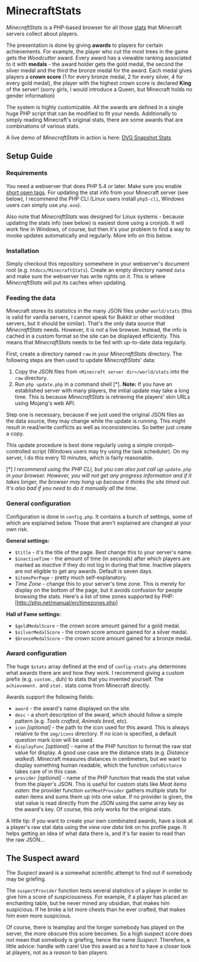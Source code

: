 # MinecraftStats

_MinecraftStats_ is a PHP-based browser for all those [stats][1] that Minecraft servers collect about players.

The presentation is done by giving __awards__ to players for certain achievements. For example, the player who cut the most trees in the game gets the _Woodcutter_ award. Every award has a viewable ranking associated to it with __medals__ - the award holder gets the gold medal, the second the silver medal and the third the bronze medal for the award. Each medal gives players a __crown score__ (1 for every bronze medal, 2 for every silver, 4 for every gold medal), the player with the highest crown score is declared __King__ of the server! (sorry girls, I would introduce a Queen, but Minecraft holds no gender information)

The system is highly customizable. All the awards are defined in a single huge PHP script that can be modified to fit your needs. Additionally to simply reading Minecraft's original stats, there are some awards that are combinations of various stats.

A live demo of _MinecraftStats_ in action is here: [DVG Snapshot Stats][2]

## Setup Guide

### Requirements

You need a webserver that does PHP 5.4 or later. Make sure you enable [short open tags][3]. For updating the stat info from your Minecraft server (see below), I recommend the PHP CLI (Linux users install `php5-cli`, Windows users can simply use `php.exe`).

Also note that _MinecraftStats_ was designed for Linux systems - because updating the stats info (see below) is easiest done using a cronjob. It will work fine in Windows, of course, but then it's your problem to find a way to invoke updates automatically and regularly. More info on this below.

### Installation
Simply checkout this repository somewhere in your webserver's document root (e.g. `htdocs/MinecraftStats`). Create an empty directory named `data` and make sure the webserver has write rights on it. This is where _MinecraftStats_ will put its caches when updating.

### Feeding the data
Minecraft stores its statistics in the many JSON files under `world/stats` (this is valid for vanilla servers, I cannot speak for Bukkit or other modded servers, but it should be similar). That's the only data source that _MinecraftStats_ needs. However, it is _not_ a live browser. Instead, the info is cached in a custom format so the site can be displayed efficiently. This means that _MinecraftStats_ needs to be fed with up-to-date data regularly.

First, create a directory named `raw` in your _MinecraftStats_ directory. The following steps are then used to update _MinecraftStats_' data:
1. Copy the JSON files from `<Minecraft server dir>/world/stats` into the `raw` directory.
2. Run `php update.php` in a command shell [*]. __Note:__ If you have an established server with many players, the initial update may take a long time. This is because _MinecraftStats_ is retrieving the players' skin URLs using Mojang's web API.

Step one is necessary, because if we just used the original JSON files as the data source, they may change while the update is running. This might result in read/write conflicts as well as inconsistencies. So better just create a copy.

This update procedure is best done regularly using a simple cronjob-controlled script (Windows users may try using the task scheduler). On my server, I do this every 10 minutes, which is fairly reasonable.

[*] _I recommend using the PHP CLI, but you can also just call up `update.php` in your browser. However, you will not get any progress information and if it takes longer, the browser may hang up because it thinks the site timed out. It's also bad if you need to do it manually all the time._

### General configuration
Configuration is done in `config.php`. It contains a bunch of settings, some of which are explained below. Those that aren't explained are changed at your own risk.

__General settings:__
* `$title` - it's the title of the page. Best change this to your server's name.
* `$inactiveTime` - the amount of time (in seconds) after which players are marked as _inactive_ if they do not log in during that time. Inactive players are not eligible to get any awards. Default is seven days.
* `$itemsPerPage` - pretty much self-explanatory.
* _Time Zone_ - change this to your server's time zone. This is merely for display on the bottom of the page, but it avoids confusion for people browsing the stats. Here's a list of time zones supported by PHP: [http://php.net/manual/en/timezones.php]

__Hall of Fame settings:__
* `$goldMedalScore` - the crown score amount gained for a gold medal.
* `$silverMedalScore` - the crown score amount gained for a silver medal.
* `$bronzeMedalScore` - the crown score amount gained for a bronze medal.

### Award configuration
The huge `$stats` array defined at the end of `config-stats.php` determines what awards there are and how they work. I recommend giving a custom prefix (e.g. `custom.`, duh) to stats that you invented yourself. The `achievement.` and `stat.` stats come from Minecraft directly.

Awards support the following fields:
* `award` - the award's name displayed on the site.
* `desc` - a short description of the award, which should follow a simple _<something> <performed action>_ pattern (e.g. _Tools crafted_, _Animals bred_, etc).
* `icon` _[optional]_ - the path to the icon used for this award. This is always relative to the `img/icons` directory. If no icon is specified, a default question mark icon will be used.
* `displayFunc` _[optional]_ - name of the PHP function to format the raw stat value for display. A good use case are the distance stats (e.g. _Distance walked_). Minecraft measures distances in centimeters, but we want to display something human readable, which the function `cmToDistance` takes care of in this case.
* `provider` _[optional]_ - name of the PHP function that reads the stat value from the player's JSON. This is useful for custom stats like _Meat items eaten_: the provider function `eatMeatProvider` gathers multiple stats for eaten items and sums them up into one value. If no provider is given, the stat value is read directly from the JSON using the same array key as the award's key. Of course, this only works for the original stats.

A little tip: if you want to create your own combinated awards, have a look at a player's raw stat data using the _view raw data_ link on his profile page. It helps getting an idea of what data there is, and it's far easier to read than the raw JSON...

## The Suspect award
The _Suspect_ award is a somewhat scientific attempt to find out if somebody may be griefing.

The `suspectProvider` function tests several statistics of a player in order to give him a score of suspiciousness. For example, if a player has placed an enchanting table, but he never mined any obsidian, that makes him suspicious. If he broke a lot more chests than he ever crafted, that makes him even more suspicious.

Of course, there is teamplay and the longer somebody has played on the server, the more obscure this score becomes. So a high suspect score does _not_ mean that somebody is griefing, hence the name _Suspect_. Therefore,  a little advice: handle with care! Use this award as a _hint_ to have a closer look at players, not as a _reason_ to ban players.

[1]:http://minecraft.gamepedia.com/Statistics
[2]:http://dvgaming.com/mcstats/snapshot/
[3]:http://php.net/manual/de/ini.core.php#ini.short-open-tag
